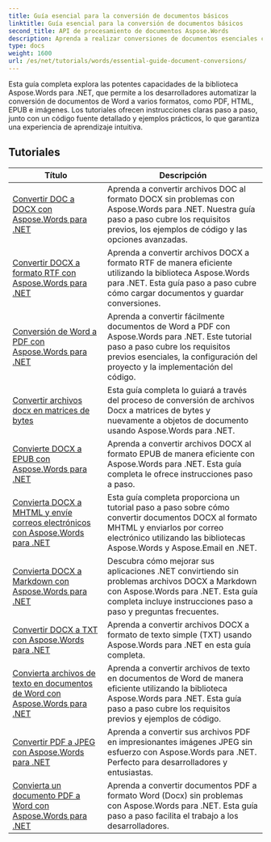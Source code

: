 ```yaml
---
title: Guía esencial para la conversión de documentos básicos
linktitle: Guía esencial para la conversión de documentos básicos
second_title: API de procesamiento de documentos Aspose.Words
description: Aprenda a realizar conversiones de documentos esenciales con Aspose.Words para .NET. Esta guía incluye instrucciones paso a paso para convertir archivos de Word a PDF, TXT, HTML y más.
type: docs
weight: 1600
url: /es/net/tutorials/words/essential-guide-document-conversions/
---
```


Esta guía completa explora las potentes capacidades de la biblioteca Aspose.Words para .NET, que permite a los desarrolladores automatizar la conversión de documentos de Word a varios formatos, como PDF, HTML, EPUB e imágenes. Los tutoriales ofrecen instrucciones claras paso a paso, junto con un código fuente detallado y ejemplos prácticos, lo que garantiza una experiencia de aprendizaje intuitiva.

 ## Tutoriales
| Título | Descripción |
| --- | --- |
| [Convertir DOC a DOCX con Aspose.Words para .NET](./convert-doc-to-docx/) | Aprenda a convertir archivos DOC al formato DOCX sin problemas con Aspose.Words para .NET. Nuestra guía paso a paso cubre los requisitos previos, los ejemplos de código y las opciones avanzadas.  |
| [Convertir DOCX a formato RTF con Aspose.Words para .NET](./convert-docx-to-rtf/) | Aprenda a convertir archivos DOCX a formato RTF de manera eficiente utilizando la biblioteca Aspose.Words para .NET. Esta guía paso a paso cubre cómo cargar documentos y guardar conversiones. |  
| [Conversión de Word a PDF con Aspose.Words para .NET](./convert-word-to-pdf/) | Aprenda a convertir fácilmente documentos de Word a PDF con Aspose.Words para .NET. Este tutorial paso a paso cubre los requisitos previos esenciales, la configuración del proyecto y la implementación del código. | 
| [Convertir archivos docx en matrices de bytes](./convert-docx-to-byte-arrays/) | Esta guía completa lo guiará a través del proceso de conversión de archivos Docx a matrices de bytes y nuevamente a objetos de documento usando Aspose.Words para .NET. |  
| [Convierte DOCX a EPUB con Aspose.Words para .NET](./convert-docx-to-epub/) | Aprenda a convertir archivos DOCX al formato EPUB de manera eficiente con Aspose.Words para .NET. Esta guía completa le ofrece instrucciones paso a paso. |
| [Convierta DOCX a MHTML y envíe correos electrónicos con Aspose.Words para .NET](./convert-docx-to-mhtml-send-email/) | Esta guía completa proporciona un tutorial paso a paso sobre cómo convertir documentos DOCX al formato MHTML y enviarlos por correo electrónico utilizando las bibliotecas Aspose.Words y Aspose.Email en .NET. |
| [Convierta DOCX a Markdown con Aspose.Words para .NET](./convert-docx-to-markdown/) | Descubra cómo mejorar sus aplicaciones .NET convirtiendo sin problemas archivos DOCX a Markdown con Aspose.Words para .NET. Esta guía completa incluye instrucciones paso a paso y preguntas frecuentes. |
| [Convertir DOCX a TXT con Aspose.Words para .NET](./convert-docx-to-txt/) | Aprenda a convertir archivos DOCX a formato de texto simple (TXT) usando Aspose.Words para .NET en esta guía completa. |
| [Convierta archivos de texto en documentos de Word con Aspose.Words para .NET](./convert-text-files-to-word-documents/) | Aprenda a convertir archivos de texto en documentos de Word de manera eficiente utilizando la biblioteca Aspose.Words para .NET. Esta guía paso a paso cubre los requisitos previos y ejemplos de código. | 
| [Convertir PDF a JPEG con Aspose.Words para .NET](./convert-pdf-to-jpeg/) | Aprenda a convertir sus archivos PDF en impresionantes imágenes JPEG sin esfuerzo con Aspose.Words para .NET. Perfecto para desarrolladores y entusiastas. |
| [Convierta un documento PDF a Word con Aspose.Words para .NET](./convert-pdf-to-word/) | Aprenda a convertir documentos PDF a formato Word (Docx) sin problemas con Aspose.Words para .NET. Esta guía paso a paso facilita el trabajo a los desarrolladores. |